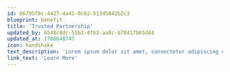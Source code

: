 ```yaml
---
id: b6795f8c-4427-4a41-9c62-513d5042b2c3
blueprint: benefit
title: 'Trusted Partnership'
updated_by: b548c8dc-55b3-4fb3-aa8c-b78417b65d44
updated_at: 1708648747
icon: handshake
text_description: 'Lorem ipsum dolor sit amet, consectetur adipiscing elit, sed do eiusmod tempor incididunt ut labore et dolore.'
link_text: 'Learn More'
---
```


